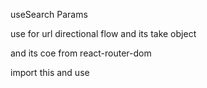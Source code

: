 useSearch Params

use for url directional flow and its take object

and its coe from react-router-dom

import this and use
 